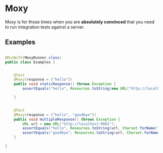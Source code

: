 # Moxy

  Moxy is for those times when you are __absolutely convinced__ that you need to run integration tests against a server.


## Examples

```java

@RunWith(MoxyRunner.class)
public class Examples {


    @Test
    @Moxy(response = {"hello"})
    public void staticResponse() throws Exception {
        assertEquals("hello", Resources.toString(new URL("http://localhost:9001"), Charset.forName("UTF-8")));

    }


    @Test
    @Moxy(response = {"hello", "goodbye"})
    public void multipleResponse() throws Exception {
        URL url = new URL("http://localhost:9001");
        assertEquals("hello", Resources.toString(url, Charset.forName("UTF-8")));
        assertEquals("goodbye", Resources.toString(url, Charset.forName("UTF-8")));
    }

}

```
